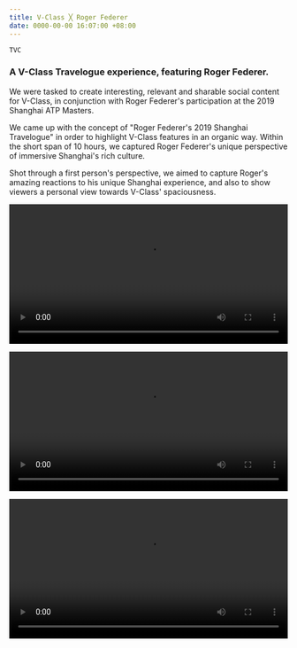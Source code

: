 ```yaml
---
title: V-Class ╳ Roger Federer
date: 0000-00-00 16:07:00 +08:00
---
```


`TVC`

<h3>A V-Class Travelogue experience, featuring Roger Federer.</h3>

<p>We were tasked to create interesting, relevant and sharable social content for V-Class, in conjunction with Roger Federer's participation at the 2019 Shanghai ATP Masters.</p>

<p>We came up with the concept of "Roger Federer's 2019 Shanghai Travelogue" in order to highlight V-Class features in an organic way. Within the short span of 10 hours, we captured Roger Federer's unique perspective of immersive Shanghai's rich culture.</p>

<p>Shot through a first person's perspective, we aimed to capture Roger's amazing reactions to his unique Shanghai experience, and also to show viewers a personal view towards V-Class' spaciousness.</p>

<p><video width="100%" preload="metadata" controls="" autostart="0" loop="">
  <source src="https://s3.amazonaws.com/kitmeng.com/img/2019-v-class-roger-federer/01_1.mp4" type="video/mp4">
  Your browser does not support HTML5 video.
</video></p>

<p><video width="100%" preload="metadata" controls="" autostart="0" loop="">
  <source src="https://s3.amazonaws.com/kitmeng.com/img/2019-v-class-roger-federer/02_1.mp4" type="video/mp4">
  Your browser does not support HTML5 video.
</video></p>

<p><video width="100%" preload="metadata" controls="" autostart="0" loop="">
  <source src="https://s3.amazonaws.com/kitmeng.com/img/2019-v-class-roger-federer/03_1.mp4" type="video/mp4">
  Your browser does not support HTML5 video.
</video></p>

<div class="whitespace"></div>